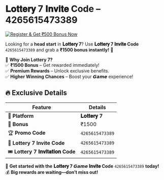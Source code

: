 # **𝐋𝐨𝐭𝐭𝐞𝐫𝐲 7 𝐈𝐧𝐯𝐢𝐭𝐞 Code** – 4265615473389  
[![Register & Get ₹500 Bonus Now](https://img.shields.io/badge/Register_&_Get_₹500_Bonus_Now-299cf2?style=for-the-badge&logo=google-pay&logoColor=white)](https://tirangainvitecode.in/tiranga)



Looking for a **head start** in **𝐋𝐨𝐭𝐭𝐞𝐫𝐲 7**? Use **𝐋𝐨𝐭𝐭𝐞𝐫𝐲 7 𝐈𝐧𝐯𝐢𝐭𝐞 Code** `4265615473389` and grab a **₹1500 bonus instantly!** 🎉  

🎯 **Why Join Lottery 7?**  
✅ **₹1500 Bonus** – Get rewarded immediately!  
✅ **Premium Rewards** – Unlock exclusive benefits.  
✅ **Higher Winning Chances** – Boost your **𝙂𝙖𝙢𝙚** experience!  

## 🔥 **Exclusive Details**  

| Feature                         | Details                |
|---------------------------------|------------------------|
| 🎲 **Platform**                 | **𝐋𝐨𝐭𝐭𝐞𝐫𝐲 7**        |
| 🎁 **Bonus**                     | ₹1500                 |
| 🏆 **Promo Code**               | `4265615473389`        |
| 🔑 **Lottery 7 Invite Code**    | `4265615473389`        |
| 🎟 **Lottery 7 𝐈𝐧𝐯𝐢𝐭𝐚𝐭𝐢𝐨𝐧 Code** | `4265615473389`        |

🚀 **Get started with the** **𝐋𝐨𝐭𝐭𝐞𝐫𝐲 7 𝙂𝙖𝙢𝙚 𝐈𝐧𝐯𝐢𝐭𝐞 Code** `4265615473389` **today!**  
💰 **Big rewards are waiting—don’t miss out!**  

